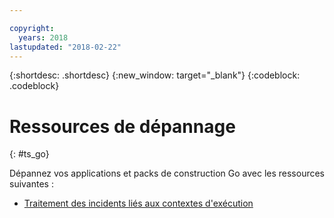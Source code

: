 ```yaml
---

copyright:
  years: 2018
lastupdated: "2018-02-22"
---
```


{:shortdesc: .shortdesc}
{:new_window: target="_blank"}
{:codeblock: .codeblock}

# Ressources de dépannage
{: #ts_go}

Dépannez vos applications et packs de construction Go avec les ressources suivantes :

* [Traitement des incidents liés aux contextes d'exécution](../common/ts_runtimes.html#runtimes)
